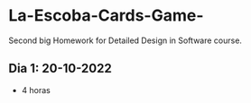 # La-Escoba-Cards-Game-
Second big Homework for Detailed Design in Software course.

## Dia 1: 20-10-2022
- 4 horas